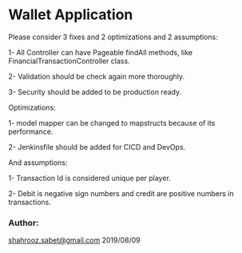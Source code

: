 # Wallet Application
Please consider 3 fixes and 2 optimizations and 2 assumptions:

1- All Controller can have Pageable findAll methods, like FinancialTransactionController class.  

2- Validation should be check again more thoroughly.
 
3- Security should be added to be production ready.

Optimizations:

1- model mapper can be changed to mapstructs because of its performance.

2- Jenkinsfile should be added for CICD and DevOps.

And assumptions: 

1- Transaction Id is considered unique per player.

2- Debit is negative sign numbers and credit are positive numbers in transactions.

### Author:
shahrooz.sabet@gmail.com 2019/08/09
